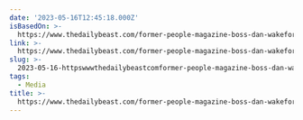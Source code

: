 ```yaml
---
date: '2023-05-16T12:45:18.000Z'
isBasedOn: >-
  https://www.thedailybeast.com/former-people-magazine-boss-dan-wakeford-set-to-run-new-wapo-daily-mail-hybrid
link: >-
  https://www.thedailybeast.com/former-people-magazine-boss-dan-wakeford-set-to-run-new-wapo-daily-mail-hybrid
slug: >-
  2023-05-16-httpswwwthedailybeastcomformer-people-magazine-boss-dan-wakeford-set-to-run-new-wapo-daily-mail-hybrid
tags:
  - Media
title: >-
  https://www.thedailybeast.com/former-people-magazine-boss-dan-wakeford-set-to-run-new-wapo-daily-mail-hybrid
---
```



